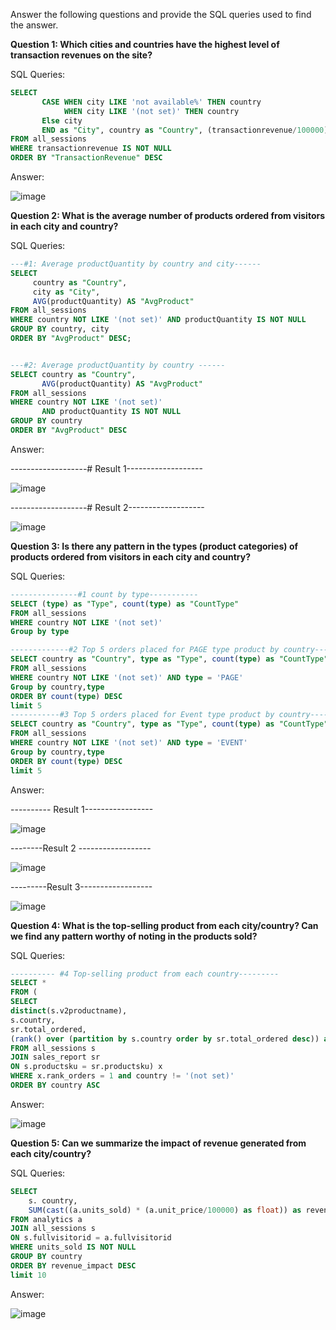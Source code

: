 Answer the following questions and provide the SQL queries used to find the answer.

    
**Question 1: Which cities and countries have the highest level of transaction revenues on the site?**


SQL Queries: 
```sql 
SELECT
       CASE WHEN city LIKE 'not available%' THEN country
            WHEN city LIKE '(not set)' THEN country
       Else city 
       END as "City", country as "Country", (transactionrevenue/100000) as "TransactionRevenue" 
FROM all_sessions
WHERE transactionrevenue IS NOT NULL
ORDER BY "TransactionRevenue" DESC
```



Answer: 

![image](https://github.com/Zarmeena667/SQL-Project1-LHL/assets/145514413/7f59621a-be81-45b7-9c5b-aa11b011ae4d)



**Question 2: What is the average number of products ordered from visitors in each city and country?**


SQL Queries:


```sql
---#1: Average productQuantity by country and city------
SELECT 
     country as "Country", 
     city as "City", 
     AVG(productQuantity) AS "AvgProduct"
FROM all_sessions
WHERE country NOT LIKE '(not set)' AND productQuantity IS NOT NULL
GROUP BY country, city
ORDER BY "AvgProduct" DESC;


---#2: Average productQuantity by country ------
SELECT country as "Country", 
       AVG(productQuantity) AS "AvgProduct"
FROM all_sessions
WHERE country NOT LIKE '(not set)' 
       AND productQuantity IS NOT NULL
GROUP BY country
ORDER BY "AvgProduct" DESC
```
Answer: 


-------------------# Result 1-------------------



![image](https://github.com/Zarmeena667/SQL-Project1-LHL/assets/145514413/ce53aad0-605c-4819-87d9-97d083901532)




-------------------# Result 2-------------------


![image](https://github.com/Zarmeena667/SQL-Project1-LHL/assets/145514413/c41571a2-0c6c-4e2f-9ec2-ac662f6af6e0)



**Question 3: Is there any pattern in the types (product categories) of products ordered from visitors in each city and country?**


SQL Queries:  

```sql
---------------#1 count by type-----------
SELECT (type) as "Type", count(type) as "CountType"
FROM all_sessions
WHERE country NOT LIKE '(not set)'
Group by type

-------------#2 Top 5 orders placed for PAGE type product by country------
SELECT country as "Country", type as "Type", count(type) as "CountType"
FROM all_sessions
WHERE country NOT LIKE '(not set)' AND type = 'PAGE'
Group by country,type
ORDER BY count(type) DESC
limit 5 
-----------#3 Top 5 orders placed for Event type product by country------
SELECT country as "Country", type as "Type", count(type) as "CountType"
FROM all_sessions
WHERE country NOT LIKE '(not set)' AND type = 'EVENT'
Group by country,type
ORDER BY count(type) DESC
limit 5
```

Answer: 

---------- Result 1-----------------

![image](https://github.com/Zarmeena667/SQL-Project1-LHL/assets/145514413/fd68ad7b-b788-4232-aaa0-e854636cdb3f)


--------Result 2 ------------------

![image](https://github.com/Zarmeena667/SQL-Project1-LHL/assets/145514413/a0ea6cad-3f62-4871-9af8-d92d002957da)


---------Result 3------------------

![image](https://github.com/Zarmeena667/SQL-Project1-LHL/assets/145514413/793987d9-ecab-474e-bffd-5512424c9b2c)









**Question 4: What is the top-selling product from each city/country? Can we find any pattern worthy of noting in the products sold?**


SQL Queries: 

```sql
---------- #4 Top-selling product from each country---------
SELECT * 
FROM (
SELECT
distinct(s.v2productname),
s.country, 
sr.total_ordered, 
(rank() over (partition by s.country order by sr.total_ordered desc)) as rank_orders
FROM all_sessions s
JOIN sales_report sr
ON s.productsku = sr.productsku) x
WHERE x.rank_orders = 1 and country != '(not set)'
ORDER BY country ASC
```


Answer:

![image](https://github.com/Zarmeena667/SQL-Project1-LHL/assets/145514413/a048cb3c-95bb-4573-947e-9ce7676e4e4b)




**Question 5: Can we summarize the impact of revenue generated from each city/country?**

SQL Queries:

```sql
SELECT
    s. country, 
    SUM(cast((a.units_sold) * (a.unit_price/100000) as float)) as revenue_impact
FROM analytics a
JOIN all_sessions s
ON s.fullvisitorid = a.fullvisitorid
WHERE units_sold IS NOT NULL
GROUP BY country
ORDER BY revenue_impact DESC
limit 10
```

Answer:

![image](https://github.com/Zarmeena667/SQL-Project1-LHL/assets/145514413/2ba10e09-8a5d-4fe2-8d12-549aab4e47ce)








